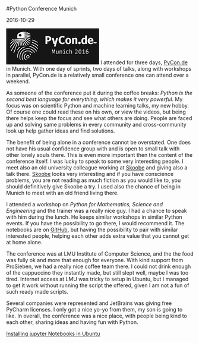 #Python Conference Munich

2016-10-29

<!--- tags: python -->

[![@left@](blog/images/pyconde.jpg)](http://pycon.de) I attended for three days, [PyCon.de](http://www.pymunich.com/) in Munich. With one day of sprints, two days of talks, along with workshops in parallel, PyCon.de is a relatively small conference one can attend over a weekend.

As someone of the conference put it during the coffee breaks: *Python is the second best language for everything, which makes it very powerful*. My focus was on scientific Python and machine learning talks, my new hobby. Of course one could read these on his own, or view the videos, but being there helps keep the focus and see what others are doing. People are faced up and solving same problems in every community and cross-community look up help gather ideas and find solutions.

The benefit of being alone in a conference cannot be overstated. One does not have his usual confidence group with and is open to small talk with other lonely souls there. This is even more important then the content of the conference itself. I was lucky to speak to some very interesting people. I meet also an old university colleague working at [Skoobe](https://www.skoobe.de/) and giving also a talk there. [Skoobe](https://www.skoobe.de/) looks very interesting and if you have conscience problems, you are not reading as much fiction as you would like to, you should definitively give Skoobe a try. I used also the chance of being in Munich to meet with an old friend living there.

I attended a workshop on *Python for Mathematics, Science and Engineering* and the trainer was a really nice guy. I had a chance to speak with him during the lunch. He keeps similar workshops in similar Python events. If you have the possibility to go there, I would recommend it. The notebooks are on [GitHub](https://github.com/caichinger/slides), but having the possibility to pair with similar interested people, helping each other adds extra value that you cannot get at home alone.

The conference was at LMU Institute of Computer Science, and the the food was fully ok and more that enough for everyone. With kind support from ProSieben, we had a really nice coffee team there. I could not drink enough of the cappuccino they instantly made, but still slept well, maybe I was too tired. Internet access at LMU was tricky to setup in Ubuntu, but I managed to get it work without running the script the offered, given I am not a fun of such ready made scripts.

Several companies were represented and JetBrains was giving free PyCharm licenses. I only got a nice yo-yo from them, my son is going to like. In overall, the conference was a nice place, with people being kind to each other, sharing ideas and having fun with Python.

<ins class='nfooter'><a rel='next' id='fnext' href='#blog/2016/2016-10-28-Installing-jupyter-Notebooks-in-Ubuntu.md'>Installing jupyter Notebooks in Ubuntu</a></ins>
